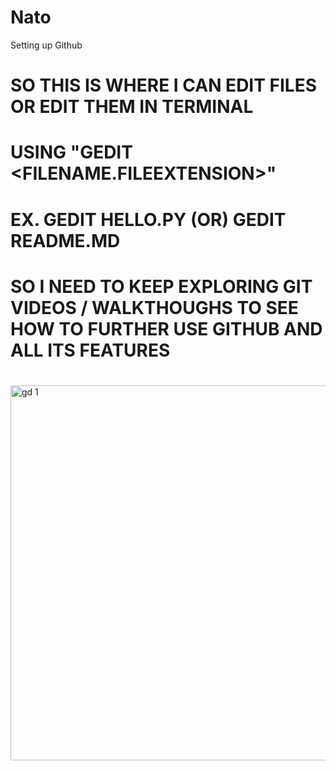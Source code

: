 # Nato
Setting up Github 


# SO THIS IS WHERE I CAN EDIT FILES OR EDIT THEM IN TERMINAL 
#     USING "GEDIT <FILENAME.FILEEXTENSION>" 
#         EX. GEDIT HELLO.PY (OR) GEDIT README.MD



# SO I NEED TO KEEP EXPLORING GIT VIDEOS / WALKTHOUGHS TO SEE HOW TO FURTHER USE GITHUB AND ALL ITS FEATURES
#
#

<img width="600" height="600" alt="gd 1" src="https://github.com/user-attachments/assets/f0b028fa-dcfc-402e-8752-6d46903a0a8c" />

